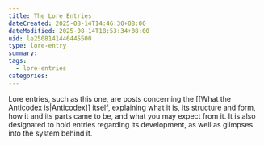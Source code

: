 ```yaml
---
title: The Lore Entries
dateCreated: 2025-08-14T14:46:30+08:00
dateModified: 2025-08-14T18:53:34+08:00
uid: le2508141446445500
type: lore-entry
summary: 
tags:
  - lore-entries
categories:
---
```

Lore entries, such as this one, are posts concerning the [[What the Anticodex is|Anticodex]] itself, explaining what it is, its structure and form, how it and its parts came to be, and what you may expect from it. It is also designated to hold entries regarding its development, as well as glimpses into the system behind it.